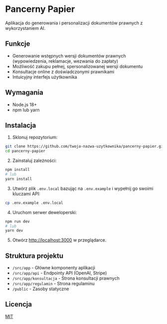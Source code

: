 # Pancerny Papier

Aplikacja do generowania i personalizacji dokumentów prawnych z wykorzystaniem AI.

## Funkcje

- Generowanie wstępnych wersji dokumentów prawnych (wypowiedzenia, reklamacje, wezwania do zapłaty)
- Możliwość zakupu pełnej, spersonalizowanej wersji dokumentu
- Konsultacje online z doświadczonymi prawnikami
- Intuicyjny interfejs użytkownika

## Wymagania

- Node.js 18+
- npm lub yarn

## Instalacja

1. Sklonuj repozytorium:
```bash
git clone https://github.com/twoja-nazwa-uzytkownika/pancerny-papier.git
cd pancerny-papier
```

2. Zainstaluj zależności:
```bash
npm install
# lub
yarn install
```

3. Utwórz plik `.env.local` bazując na `.env.example` i wypełnij go swoimi kluczami API:
```bash
cp .env.example .env.local
```

4. Uruchom serwer deweloperski:
```bash
npm run dev
# lub
yarn dev
```

5. Otwórz [http://localhost:3000](http://localhost:3000) w przeglądarce.

## Struktura projektu

- `/src/app` - Główne komponenty aplikacji
- `/src/app/api` - Endpointy API (OpenAI, Stripe)
- `/src/app/konsultacja` - Strona konsultacji prawnych
- `/src/app/regulamin` - Strona regulaminu
- `/public` - Zasoby statyczne

## Licencja

[MIT](https://choosealicense.com/licenses/mit/)
